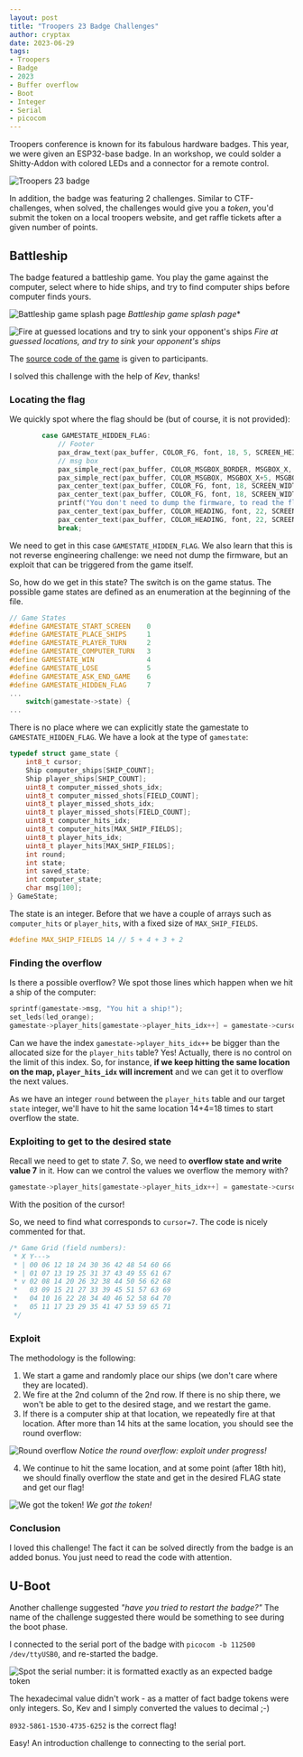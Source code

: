```yaml
---
layout: post
title: "Troopers 23 Badge Challenges"
author: cryptax
date: 2023-06-29
tags:
- Troopers
- Badge
- 2023
- Buffer overflow
- Boot
- Integer
- Serial
- picocom
---
```


Troopers conference is known for its fabulous hardware badges. This year, we were given an ESP32-base badge. In an workshop, we could solder a Shitty-Addon with colored LEDs and a connector for a remote control.

![Troopers 23 badge](/images/troopers23-badge.jpg)

In addition, the badge was featuring 2 challenges. Similar to CTF-challenges, when solved, the challenges would give you a *token*, you'd submit the token on a local troopers website, and get raffle tickets after a given number of points.

## Battleship

The badge featured a battleship game. You play the game against the computer, select where to hide ships, and try to find computer ships before computer finds yours.

![Battleship game splash page](/images/troopers23-battleship-welcome.jpg)
*Battleship game splash page**

![Fire at guessed locations and try to sink your opponent's ships](/images/troopers23-battleship-play.jpg)
*Fire at guessed locations, and try to sink your opponent's ships*

The [source code of the game](/source/battleship.c) is given to participants.

I solved this challenge with the help of *Kev*, thanks!

### Locating the flag

We quickly spot where the flag should be (but of course, it is not provided):

```c
        case GAMESTATE_HIDDEN_FLAG:
            // Footer
            pax_draw_text(pax_buffer, COLOR_FG, font, 18, 5, SCREEN_HEIGHT - 18, "🅰 win 🅱 lose 🆂 new game");
            // msg box
            pax_simple_rect(pax_buffer, COLOR_MSGBOX_BORDER, MSGBOX_X, MSGBOX_Y, MSGBOX_WIDTH, MSGBOX_HEIGHT);
            pax_simple_rect(pax_buffer, COLOR_MSGBOX, MSGBOX_X+5, MSGBOX_Y+5, MSGBOX_WIDTH-10, MSGBOX_HEIGHT-10);
            pax_center_text(pax_buffer, COLOR_FG, font, 18, SCREEN_WIDTH/2, SCREEN_HEIGHT/2-60, "Good job!");
            pax_center_text(pax_buffer, COLOR_FG, font, 18, SCREEN_WIDTH/2, SCREEN_HEIGHT/2-40, "Here is your flag:");
            printf("You don't need to dump the firmware, to read the flag! The bug can be exploited within the game!\n");
            pax_center_text(pax_buffer, COLOR_HEADING, font, 22, SCREEN_WIDTH/2, SCREEN_HEIGHT/2, "XXXX-XXXX-XXXX-");
            pax_center_text(pax_buffer, COLOR_HEADING, font, 22, SCREEN_WIDTH/2, SCREEN_HEIGHT/2+20, "XXXX-XXXX");
            break;
```

We need to get in this case `GAMESTATE_HIDDEN_FLAG`. We also learn that this is not reverse engineering challenge: we need not dump the firmware, but an exploit that can be triggered from the game itself.

So, how do we get in this state? The switch is on the game status. The possible game states are defined as an enumeration at the beginning of the file.

```c
// Game States
#define GAMESTATE_START_SCREEN    0
#define GAMESTATE_PLACE_SHIPS     1
#define GAMESTATE_PLAYER_TURN     2
#define GAMESTATE_COMPUTER_TURN   3
#define GAMESTATE_WIN             4
#define GAMESTATE_LOSE            5
#define GAMESTATE_ASK_END_GAME    6
#define GAMESTATE_HIDDEN_FLAG     7
...
    switch(gamestate->state) {
...
```

There is no place where we can explicitly state the gamestate to `GAMESTATE_HIDDEN_FLAG`.  We have a look at the type of `gamestate`:

```c
typedef struct game_state {
    int8_t cursor;
    Ship computer_ships[SHIP_COUNT];
    Ship player_ships[SHIP_COUNT];
    uint8_t computer_missed_shots_idx;
    uint8_t computer_missed_shots[FIELD_COUNT];
    uint8_t player_missed_shots_idx;
    uint8_t player_missed_shots[FIELD_COUNT];
    uint8_t computer_hits_idx;
    uint8_t computer_hits[MAX_SHIP_FIELDS];
    uint8_t player_hits_idx;
    uint8_t player_hits[MAX_SHIP_FIELDS];
    int round;
    int state;
    int saved_state;
    int computer_state;
    char msg[100];
} GameState;
```

The state is an integer. Before that we have a couple of arrays such as `computer_hits` or `player_hits`, with a fixed size of `MAX_SHIP_FIELDS`. 

```c
#define MAX_SHIP_FIELDS 14 // 5 + 4 + 3 + 2
```

### Finding the overflow

Is there a possible overflow?
We spot those lines which happen when we hit a ship of the computer:

```c
sprintf(gamestate->msg, "You hit a ship!");
set_leds(led_orange);
gamestate->player_hits[gamestate->player_hits_idx++] = gamestate->cursor;
```

Can we have the index `gamestate->player_hits_idx++` be bigger than the allocated size for the `player_hits` table? Yes! Actually, there is no control on the limit of this index. So, for instance, **if we keep hitting the same location on the map, `player_hits_idx` will increment** and we can get it to overflow the next values.

As we have an integer `round` between the `player_hits` table and our target `state` integer, we'll have to hit the same location 14+4=18 times to start overflow the state.

### Exploiting to get to the desired state

Recall we need to get to state *7*. So, we need to **overflow state and write value 7** in it. How can we control the values we overflow the memory with?

```c
gamestate->player_hits[gamestate->player_hits_idx++] = gamestate->cursor;
```

With the position of the cursor!

So, we need to find what corresponds to `cursor=7`. The code is nicely commented for that.

```c
/* Game Grid (field numbers):
 * X Y--->
 * | 00 06 12 18 24 30 36 42 48 54 60 66
 * | 01 07 13 19 25 31 37 43 49 55 61 67
 * v 02 08 14 20 26 32 38 44 50 56 62 68
 *   03 09 15 21 27 33 39 45 51 57 63 69
 *   04 10 16 22 28 34 40 46 52 58 64 70
 *   05 11 17 23 29 35 41 47 53 59 65 71
 */
```

### Exploit

The methodology is the following:

1. We start a game and randomly place our ships (we don't care where they are located).
2. We fire at the 2nd column of the 2nd row. If there is no ship there, we won't be able to get to the desired stage, and we restart the game.
3. If there is a computer ship at that location, we repeatedly fire at that location. After more than 14 hits at the same location, you should see the round overflow:

![Round overflow](/images/troopers23-battleship-round.jpg)
*Notice the round overflow: exploit under progress!*

4. We continue to hit the same location, and at some point (after 18th hit), we should finally overflow the state and get in the desired FLAG state and get our flag!

![We got the token!](/images/troopers23-battleship-flag.jpg)
*We got the token!*

### Conclusion

I loved this challenge! The fact it can be solved directly from the badge is an added bonus. You just need to read the code with attention.

## U-Boot

Another challenge suggested *"have you tried to restart the badge?"*
The name of the challenge suggested there would be something to see during the boot phase. 

I connected to the serial port of the badge with `picocom -b 112500 /dev/ttyUSB0`, and re-started the badge.

![Spot the serial number: it is formatted exactly as an expected badge token](/images/troopers23-uboot.png)

The hexadecimal value didn't work - as a matter of fact badge tokens were only integers. So, Kev and I simply converted the values to decimal ;-)

`8932-5861-1530-4735-6252` is the correct flag!

Easy! An introduction challenge to connecting to the serial port.

